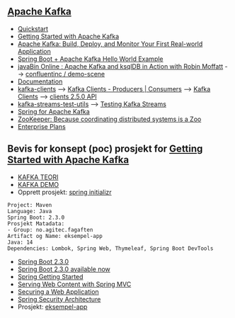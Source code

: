 ## [Apache Kafka](https://kafka.apache.org/)
- [Quickstart](https://kafka.apache.org/quickstart)
- [Getting Started with Apache Kafka](https://app.pluralsight.com/library/courses/apache-kafka-getting-started/table-of-contents)
- [Apache Kafka: Build, Deploy, and Monitor Your First Real-world Application](https://app.pluralsight.com/library/courses/kafka-build-deploy-monitor-real-world-application/table-of-contents)
- [Spring Boot + Apache Kafka Hello World Example](https://www.javainuse.com/spring/spring-boot-apache-kafka-hello-world)
- [javaBin Online : Apache Kafka and ksqlDB in Action with Robin Moffatt](https://www.meetup.com/javaBin/events/270058786/) --> [confluentinc / demo-scene](https://github.com/confluentinc/demo-scene)
- [Documentation](http://kafka.apache.org/documentation.html)
- [kafka-clients](https://mvnrepository.com/artifact/org.apache.kafka/kafka-clients) --> [Kafka Clients - Producers | Consumers](https://jaceklaskowski.gitbooks.io/apache-kafka/kafka-clients.html) --> [Kafka Clients](https://docs.confluent.io/current/clients/index.html) --> [clients 2.5.0 API](https://javadoc.io/doc/org.apache.kafka/kafka-clients/latest/index.html)
- [kafka-streams-test-utils](https://mvnrepository.com/artifact/org.apache.kafka/kafka-streams-test-utils) --> [Testing Kafka Streams](https://kafka.apache.org/22/documentation/streams/developer-guide/testing.html)
- [Spring for Apache Kafka](https://spring.io/projects/spring-kafka)
- [ZooKeeper: Because coordinating distributed systems is a Zoo](https://cwiki.apache.org/confluence/display/ZOOKEEPER/Index)
- [Enterprise Plans](https://www.cloudkarafka.com/plans.html)

## Bevis for konsept (poc) prosjekt for [Getting Started with Apache Kafka](https://app.pluralsight.com/library/courses/apache-kafka-getting-started/table-of-contents)
- [KAFKA TEORI](https://github.com/pedalv/JavaApp/blob/master/Kafka/Kafka-teori.md)
- [KAFKA DEMO](https://github.com/pedalv/JavaApp/blob/master/Kafka/Kafka-demo.md)
- Opprett prosjekt: [spring initializr](https://start.spring.io/)

```
Project: Maven
Language: Java
Spring Boot: 2.3.0
Prosjekt Matadata:
- Group: no.agitec.fagaften
Artifact og Name: eksempel-app
Java: 14
Dependencies: Lombok, Spring Web, Thymeleaf, Spring Boot DevTools
```
- [Spring Boot 2.3.0](https://github.com/spring-projects/spring-boot/wiki/Spring-Boot-2.3-Release-Notes)
- [Spring Boot 2.3.0 available now](https://spring.io/blog/2020/05/15/spring-boot-2-3-0-available-now)
- [Spring Getting Started](https://docs.spring.io/spring-boot/docs/current/reference/html/getting-started.html)
- [Serving Web Content with Spring MVC](https://spring.io/guides/gs/serving-web-content/)
- [Securing a Web Application](https://spring.io/guides/gs/securing-web/)
- [Spring Security Architecture](https://spring.io/guides/topicals/spring-security-architecture/)
- Prosjekt: [eksempel-app](https://github.com/pedalv/JavaApp/blob/master/Kafka/eksempel-app)